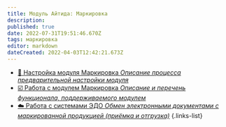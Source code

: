 ```yaml
---
title: Модуль Айтида: Маркировка
description: 
published: true
date: 2022-07-31T19:51:46.670Z
tags: маркировка
editor: markdown
dateCreated: 2022-04-03T12:42:21.673Z
---
```


-	[:wrench: Настройка модуля Маркировка *Описание процесса предварительной настройки модуля*](/marking/settings)
-	[:ballot_box_with_check: Работа с модулем Маркировка *Описание и перечень функционала, поддерживаемого модулем*](/marking/working)
-	[:cloud: Работа с системами ЭДО *Обмен электронными документами с маркированной продукцией (приёмка и отгрузка)*](/marking/edi)
{.links-list}